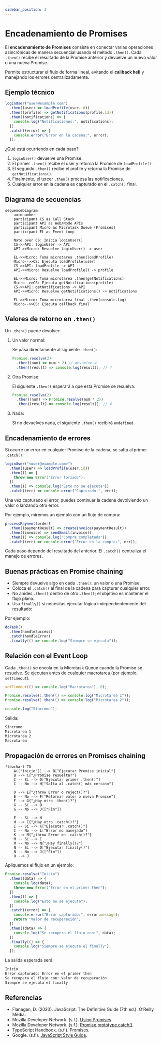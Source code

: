 ```yaml
---
sidebar_position: 3
---
```


# Encadenamiento de Promises

El **encadenamiento de Promises** consiste en conectar varias operaciones asincrónicas de manera secuencial usando el método `.then()`. Cada `.then()` recibe el resultado de la Promise anterior y devuelve un nuevo valor o una nueva Promise.

Permite estructurar el flujo de forma lineal, evitando el **callback hell** y manejando los errores centralizadamente.

## Ejemplo técnico

```ts showLineNumbers
loginUser("user@example.com")
  .then((user) => loadProfile(user.id))
  .then((profile) => getNotifications(profile.id))
  .then((notifications) => {
    console.log("Notificaciones:", notifications);
  })
  .catch((error) => {
    console.error("Error en la cadena:", error);
  });
```

¿Qué está ocurriendo en cada paso?

1. `loginUser()` devuelve una Promise.
2. El primer `.then()` recibe el user y retorna la Promise de `loadProfile()`.
3. El segundo `.then()` recibe el profile y retorna la Promise de `getNotifications()`.
4. Finalmente, el tercer `.then()` procesa las notificaciones.
5. Cualquier error en la cadena es capturado en el `.catch()` final.

## Diagrama de secuencias

```mermaid
sequenceDiagram
    autonumber
    participant CS as Call Stack
    participant API as Web/Node APIs
    participant Micro as Microtask Queue (Promises)
    participant EL as Event Loop

    Note over CS: Inicia loginUser()
    CS->>API: loginUser -> API
    API->>Micro: Resuelve loginUser() -> user

    EL->>Micro: Toma microtarea .then(loadProfile)
    Micro-->>CS: Ejecuta loadProfile(user)
    CS->>API: loadProfile -> API
    API->>Micro: Resuelve loadProfile() -> profile

    EL->>Micro: Toma microtarea .then(getNotifications)
    Micro-->>CS: Ejecuta getNotifications(profile)
    CS->>API: getNotifications -> API
    API->>Micro: Resuelve getNotifications() -> notifications

    EL->>Micro: Toma microtarea final .then(console.log)
    Micro-->>CS: Ejecuta callback final
```

## Valores de retorno en `.then()`

Un `.then()` puede devolver:

1. Un valor normal:

   Se pasa directamente al siguiente `.then()`:

   ```ts showLineNumbers
   Promise.resolve(2)
     .then((num) => num * 2) // devuelve 4
     .then((result) => console.log(result)); // 4
   ```

2. Otra Promise:

   El siguiente `.then()` esperará a que esta Promise se resuelva:

   ```ts showLineNumbers
   Promise.resolve(2)
     .then((num) => Promise.resolve(num * 2))
     .then((result) => console.log(result)); // 4
   ```

3. Nada:

   Si no devuelves nada, el siguiente `.then()` recibirá `undefined`.

## Encadenamiento de errores

Si ocurre un error en cualquier Promise de la cadena, se salta al primer `.catch()`:

```ts showLineNumbers
loginUser("<user@example.com>")
  .then((user) => loadProfile(user.id))
  .then(() => {
    throw new Error("Error forzado");
  })
  .then(() => console.log("Esto no se ejecuta"))
  .catch((err) => console.error("Capturado:", err));
```

Una vez capturado el error, puedes continuar la cadena devolviendo un valor o lanzando otro error.

Por ejemplo, miremos un ejemplo con un flujo de compra:

```ts showLineNumbers
processPayment(order)
  .then((paymentResult) => createInvoice(paymentResult))
  .then((invoice) => sendEmail(invoice))
  .then(() => console.log("Compra completada"))
  .catch((err) => console.error("Error en la compra:", err));
```

Cada paso depende del resultado del anterior. El `.catch()` centraliza el manejo de errores.

## Buenas prácticas en Promise chaining

- Siempre devuelve algo en cada `.then()`: un valor o una Promise.
- Coloca el `.catch()` al final de la cadena para capturar cualquier error.
- No anides `.then()` dentro de otro `.then()`; el objetivo es mantener el flujo plano.
- Usa `finally()` si necesitas ejecutar lógica independientemente del resultado:

Por ejemplo:

```ts showLineNumbers
doTask()
  .then(handleSuccess)
  .catch(handleError)
  .finally(() => console.log("Siempre se ejecuta"));
```

## Relación con el Event Loop

Cada `.then()` se encola en la Microtask Queue cuando la Promise se resuelve. Se ejecutan antes de cualquier macrotarea (por ejemplo, `setTimeout`).

```ts showLineNumbers
setTimeout(() => console.log("Macrotarea"), 0);

Promise.resolve().then(() => console.log("Microtarea 1"));
Promise.resolve().then(() => console.log("Microtarea 2"));

console.log("Síncrono");
```

Salida:

```txt
Síncrono
Microtarea 1
Microtarea 2
Macrotarea
```

## Propagación de errores en Promises chaining

```mermaid
flowchart TD
    A(["Inicio"]) --> B["Ejecutar Promise inicial"]
    B --> C{"¿Promise resuelta?"}
    C -- Sí --> D["Ejecutar primer .then()"]
    C -- No --> H["Salta al .catch() más cercano"]

    D --> E{"¿throw Error o reject()?"}
    E -- No --> F["Retornar valor o nueva Promise"]
    F --> G{"¿Hay otro .then()?"}
    G -- Sí --> D
    G -- No --> J(["Fin"])

    E -- Sí --> H
    H --> I{"¿Hay otro .catch()?"}
    I -- Sí --> K["Ejecutar .catch()"]
    I -- No --> L["Error no manejado"]
    K --> M{"¿throw Error en .catch()?"}
    M -- Sí --> I
    M -- No --> N{"¿Hay finally()?"}
    N -- Sí --> O["Ejecutar finally()"]
    N -- No --> J(["Fin"])
    O --> J
```

Apliquemos el flujo en un ejemplo:

```ts showLineNumbers
Promise.resolve("Inicio")
  .then((data) => {
    console.log(data);
    throw new Error("Error en el primer then");
  })
  .then(() => {
    console.log("Esto no se ejecuta");
  })
  .catch((error) => {
    console.error("Error capturado:", error.message);
    return "Valor de recuperación";
  })
  .then((data) => {
    console.log("Se recupera el flujo con:", data);
  })
  .finally(() => {
    console.log("Siempre se ejecuta el finally");
  });
```

La salida esperada será:

```txt
Inicio
Error capturado: Error en el primer then
Se recupera el flujo con: Valor de recuperación
Siempre se ejecuta el finally
```

## Referencias

- Flanagan, D. (2020). JavaScript: The Definitive Guide (7th ed.). O’Reilly Media.
- Mozilla Developer Network. (s.f.). [Using Promises](https://developer.mozilla.org/en-US/docs/Web/JavaScript/Guide/Using_promises).
- Mozilla Developer Network. (s.f.). [Promise.prototype.catch()](https://developer.mozilla.org/en-US/docs/Web/JavaScript/Reference/Global_Objects/Promise/catch).
- TypeScript Handbook. (s.f.). [Promises](https://www.typescriptlang.org/docs).
- Google. (s.f.). [JavaScript Style Guide](https://google.github.io/styleguide/jsguide.html).
